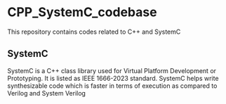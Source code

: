 # CPP_SystemC_codebase
This repository contains codes related to C++ and SystemC

## SystemC
SystemC is a C++ class library used for Virtual Platform Development or Prototyping. It is listed as IEEE 1666-2023 standard. SystemC helps write synthesizable code which is faster in terms of execution as compared to Verilog and System Verilog
